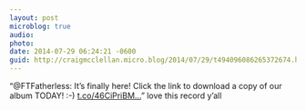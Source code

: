 ```yaml
---
layout: post
microblog: true
audio: 
photo: 
date: 2014-07-29 06:24:21 -0600
guid: http://craigmcclellan.micro.blog/2014/07/29/t494096086265372674.html
---
```

“@FTFatherless: It’s finally here! Click the link to download a copy of our album TODAY! :-) [t.co/46CiPriBM...](https://t.co/46CiPriBMz)” love this record y’all

